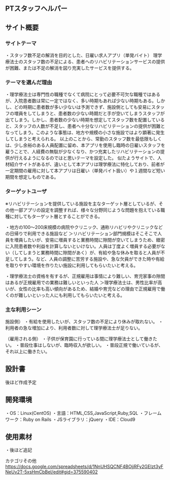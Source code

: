 ## PTスタッフヘルパー

## サイト概要
### サイトテーマ
・スタッフ数不足の解消を目的とした、日雇い求人アプリ（単発バイト）
理学療法士のスタッフ数の不足による、患者へのリハビリテーションサービスの提供が困難、または不足の解消を図り充実したサービスを提供する。
​
### テーマを選んだ理由
・理学療法士は専門性の職種でなくて病院にとって必要不可欠な職種ではあるが、入院患者数は常に一定ではなく、多い時期もあれば少ない時期もある。しかし、どの時期に患者数が多い少ないは予測できず、施設側としても安易にスタッフの増員をしてしまうと、患者数の少ない時期だと手が空いてしまうスタッフが出てしまう。しかし、患者数の少ない時期を想定してスタッフ数を配置していると、スタッフの人数が不足し、患者へ十分なリハビリテーションの提供が困難となってしまう。このような事態は、地方や規模の小さな施設ではより顕著に発生してしまうと考えられる。
以上のことから、常勤のスタッフ数を最低限もしくは、少し余裕のある人員配置に留め、本アプリを使用し臨時の日雇いスタッフを雇うことで、人経費の無駄が少なくなり、かつ充実したリハビリテーションの提供が行えるようになるのではと思いテーマを設定した。
似たようサイトで、人材紹介サイトがあるが、違いとして本アプリは理学療法に特化しており、前者が一定期間の雇用に対して本アプリは日雇い（単発バイト扱い）や１週間など短い期間を想定しものである。

### ターゲットユーザ
※リハビリテーションを提供している施設を主なターゲット層としているが、その他一部アプリの設定を調整すれば、様々な分野同じような問題を抱えている職種に対してもターゲット層とすることができる。

・地方の100〜200床規模の病院やクリニック、通称リハビリやクリニックなどの日帰りで利用できる施設など
＞リハビリテーション部門規模はそこそこで人員を増員したいが、安易に増員すると業務時間に隙間が空いてしまうため、緻密に入院患者数や利益を計算しないといけない。人員は丁度よく増員する必要がない（してしまうと業務時間に隙間があく）が、有給や急な休みを取ると人員が不足してしまう。など、人員の調整に苦労する施設や、急な欠員ができた時や有給を取りやすい環境を作りたい施設に利用してもらいたいと考える。

・理学療法士の資格を有するが、正規雇用は事情により難しい、育児家事の隙間はあるが正規雇用での業務は難しいといった人
＞理学療法士は、男性比率が高いが、女性の比率も高い傾向があるため、結婚や育児などの理由で正規雇用で働くのが難しいといった人にも利用してもらいたいと考える。
​
### 主な利用シーン
施設側）
・有給を使用したいが、スタッフ数の不足により休みが取れない。
・利用者の急な増加により、利用者数に対して理学療法士が足りない。

（雇用される側）
・子供が保育園に行っている間に理学療法士として働きたい。
・普段仕事はしないが、臨時収入が欲しい。
・普段正規で働いているが、それ以上に働きたい。
​
## 設計書
後ほど作成予定
​
## 開発環境
・OS：Linux(CentOS)
・言語：HTML,CSS,JavaScript,Ruby,SQL
・フレームワーク：Ruby on Rails
・JSライブラリ：jQuery
・IDE：Cloud9
​
## 使用素材
・後ほど追記

カテゴリその他
https://docs.google.com/spreadsheets/d/1NnUHSQCNF4BOjjRFy2GEIzt3yFNeUv2T-5xsHmCbBeI/edit#gid=375590402